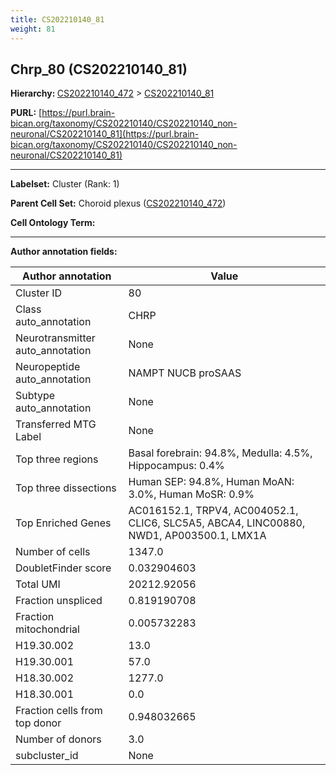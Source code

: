 ```yaml
---
title: CS202210140_81
weight: 81
---
```

## Chrp_80 (CS202210140_81)
<b>Hierarchy: </b>
[CS202210140_472](../CS202210140_472) >
[CS202210140_81](../CS202210140_81)

**PURL:** [https://purl.brain-bican.org/taxonomy/CS202210140/CS202210140_non-neuronal/CS202210140_81](https://purl.brain-bican.org/taxonomy/CS202210140/CS202210140_non-neuronal/CS202210140_81)

---


**Labelset:** Cluster (Rank: 1)

**Parent Cell Set:** Choroid plexus ([CS202210140_472](../CS202210140_472))



**Cell Ontology Term:** 

[MARKER GENES.]: #


---

[TRANSFERRED ANNOTATIONS.]: #


[AUTHOR ANNOTATION FIELDS.]: #


**Author annotation fields:**

| Author annotation | Value |
|-------------------|-------|
|Cluster ID|80|
|Class auto_annotation|CHRP|
|Neurotransmitter auto_annotation|None|
|Neuropeptide auto_annotation|NAMPT NUCB proSAAS|
|Subtype auto_annotation|None|
|Transferred MTG Label|None|
|Top three regions|Basal forebrain: 94.8%, Medulla: 4.5%, Hippocampus: 0.4%|
|Top three dissections|Human SEP: 94.8%, Human MoAN: 3.0%, Human MoSR: 0.9%|
|Top Enriched Genes|AC016152.1, TRPV4, AC004052.1, CLIC6, SLC5A5, ABCA4, LINC00880, NWD1, AP003500.1, LMX1A|
|Number of cells|1347.0|
|DoubletFinder score|0.032904603|
|Total UMI|20212.92056|
|Fraction unspliced|0.819190708|
|Fraction mitochondrial|0.005732283|
|H19.30.002|13.0|
|H19.30.001|57.0|
|H18.30.002|1277.0|
|H18.30.001|0.0|
|Fraction cells from top donor|0.948032665|
|Number of donors|3.0|
|subcluster_id|None|
